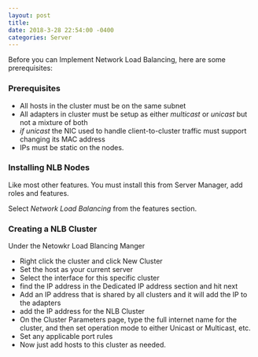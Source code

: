 ```yaml
--- 
layout: post 
title: 
date: 2018-3-28 22:54:00 -0400 
categories: Server 
---
```


Before you can Implement Network Load Balancing, here are some prerequisites:

### Prerequisites

- All hosts in the cluster must be on the same subnet
- All adapters in cluster must be setup as either *multicast* or *unicast* but not a mixture of both
- *if unicast* the NIC used to handle client-to-cluster traffic must support changing its MAC address
- IPs must be static on the nodes. 


### Installing NLB Nodes
 Like most other features. You must install this from Server Manager, add roles and features. 

 Select *Network Load Balancing* from the features section.

### Creating a NLB Cluster

Under the Netowkr Load Blancing Manger
- Right click the cluster and click New Cluster
- Set the host as your current server
- Select the interface for this specific cluster
- find the IP address in the Dedicated IP address section and hit next
- Add an IP address that is shared by all clusters and it will add the IP to the adapters
- add the IP address for the NLB Cluster
- On the Cluster Parameters page, type the full internet name for the cluster, and then set operation mode to either Unicast or Multicast, etc. 
- Set any applicable port rules
- Now just add hosts to this cluster as needed. 



